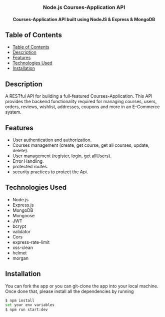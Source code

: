 
<!-- PROJECT LOGO -->
<br />
<p align="center">
  
  <h3 align="center">Node.js Courses-Application API</h3>
</p>

<h4 align="center">Courses-Application API built using NodeJS & Express & MongoDB</h4>

## Table of Contents

- [Table of Contents](#table-of-contents)
- [Description](#description)
- [Features](#features)
- [Technologies Used](#technologies-used)
- [Installation](#installation)


## Description

A RESTful API for building a full-featured Courses-Application. This API provides the backend functionality required for managing courses, users, orders, reviews, wishlist, addresses, coupons and more in an E-Commerce system.

## Features

- User authentication and authorization.
- Courses management (create, get course, get all courses, update, delete).
- User management (register, login, get allUsers).
- Error Handling.
- protected routes.
- security practices to protect the Api.

## Technologies Used

- Node.js
- Express.js
- MongoDB
- Mongoose
- JWT
- bcrypt
- validator
- Cors
- express-rate-limit
- xss-clean
- helmet
- morgan
  
## Installation

You can fork the app or you can git-clone the app into your local machine. Once done that, please install all the dependencies by running

```sh
$ npm install
set your env variables
$ npm run start:dev
